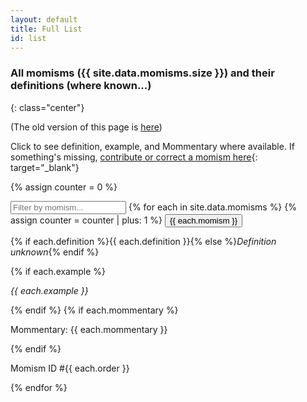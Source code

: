 ```yaml
---
layout: default
title: Full List 
id: list
---
```

### All momisms ({{ site.data.momisms.size }}) and their definitions (where known...)
{: class="center"}

(The old version of this page is [here](/old_list.html))

Click to see definition, example, and Mommentary where available. If something's missing, [contribute or correct a momism here](https://docs.google.com/forms/d/e/1FAIpQLSdfmzsR2Z4hB9AG-CfEiPwZClB78tSY3SPVOWi4XbDCeGZQog/viewform){: target="_blank"}
<br>

{% assign counter = 0 %}
<div id="myDropdown" class="dropdown-content">
      <input class="w3-input w3-border w3-round" type="text" placeholder="Filter by momism..." id="myInput" onkeyup="filterFunction()">
{% for each in site.data.momisms %}
{% assign counter = counter | plus: 1 %}
<button id="momism_id{{ each.order }}" onclick="openAccordion('momism{{ counter }}')" class="w3-button w3-block gradient w3-left-align ">{{ each.momism }}</button>
<div id="momism{{ counter }}" class="w3-hide w3-container">
    <p>{% if each.definition %}{{ each.definition }}{% else %}<em>Definition unknown</em>{% endif %}</p>
    {% if each.example %}<p><em>{{ each.example }}</em></p>{% endif %}
    {% if each.mommentary %}<p>Mommentary: {{ each.mommentary }}</p>{% endif %}
    <p>Momism ID #{{ each.order }}</p>
</div>
{% endfor %}
<script src="/assets/js/filter.js"></script>
